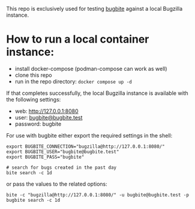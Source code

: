 This repo is exclusively used for testing [bugbite] against a local Bugzilla instance.

# How to run a local container instance:

- install docker-compose (podman-compose can work as well)
- clone this repo
- run in the repo directory: `docker compose up -d`

If that completes successfully, the local Bugzilla instance is available with
the following settings:

- web: http://127.0.0.1:8080
- user: bugbite@bugbite.test
- password: bugbite

For use with bugbite either export the required settings in the shell:

```shell
export BUGBITE_CONNECTION="bugzilla@http://127.0.0.1:8080/"
export BUGBITE_USER="bugbite@bugbite.test"
export BUGBITE_PASS="bugbite"

# search for bugs created in the past day
bite search -c 1d
```

or pass the values to the related options:

```
bite -c "bugzilla@http://127.0.0.1:8080/" -u bugbite@bugbite.test -p bugbite search -c 1d
```

[bugbite]: <https://github.com/radhermit/bugbite>
